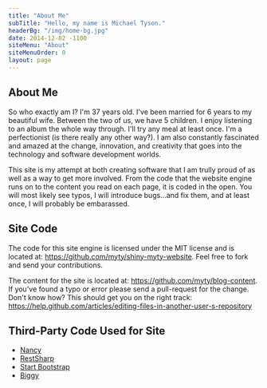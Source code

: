 ```yaml
---
title: "About Me"
subTitle: "Hello, my name is Michael Tyson."
headerBg: "/img/home-bg.jpg"
date: 2014-12-02 -1100
siteMenu: "About"
siteMenuOrder: 0
layout: page
---
```


## About Me
So who exactly am I?  I'm 37 years old.  I've been married for 6 years to my beautiful wife. Between the two of us, we have 5 children. I enjoy listening to an album the whole way through. I'll try any meal at least once. I'm a perfectionist (is there really any other way?).  I am also constantly fascinated and amazed at the change, innovation, and creativity that goes into the technology and software development worlds.

This site is my attempt at both creating software that I am trully proud of as well as a way to get more involved. From the code that the website engine runs on to the content you read on each page, it is coded in the open.  You will most likely see typos, I will introduce bugs...and fix them, and at least once, I will probably be embarassed.

## Site Code
The code for this site engine is licensed under the MIT license and is located at: <a href="https://github.com/myty/shiny-myty-website" target="_blank">https://github.com/myty/shiny-myty-website</a>. Feel free to fork and send your contributions.

The content for the site is located at: <a href="https://github.com/myty/blog-content" target="_blank">https://github.com/myty/blog-content</a>. If you've found a typo or error please send a pull-request for the change.  Don't know how? This should get you on the right track: <a href="https://help.github.com/articles/editing-files-in-another-user-s-repository" target="_blank">https://help.github.com/articles/editing-files-in-another-user-s-repository</a>

## Third-Party Code Used for Site
- <a href="http://nancyfx.org/" target="_blank">Nancy</a>
- <a href="http://restsharp.org/" target="_blank">RestSharp</a>
- <a href="http://startbootstrap.com/template-overviews/clean-blog/" target="_blank">Start Bootstrap</a>
- <a href="https://github.com/xivSolutions/biggy" target="_blank">Biggy</a>
